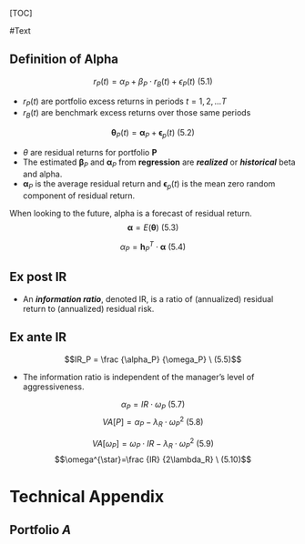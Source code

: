 [TOC]

#Text
## Definition of Alpha

$$r_P(t) = \alpha_P + \beta_P \cdot r_B(t) + \epsilon_P(t) \ (5.1)$$

- $r_P(t)$ are portfolio excess returns in periods $t = 1,2,...T$
- $r_B(t)$ are benchmark excess returns over those same periods

$$\pmb \theta_P(t) = \pmb \alpha_P + \pmb \epsilon_p(t) \ (5.2)$$
- $\theta$ are residual returns for portfolio $\pmb P$
- The estimated $\pmb \beta_P$ and $\pmb \alpha_P$ from **regression** are ***realized*** or ***historical*** beta and alpha.
- $\pmb \alpha_P$ is the average residual return and $\pmb \epsilon_p(t)$ is the mean zero random component of residual return.

When looking to the future, alpha is a forecast of residual return.
$$\pmb \alpha = E(\pmb \theta) \ (5.3)$$

$$\alpha_P = \pmb h_P^T \cdot \pmb \alpha \ (5.4)$$

## Ex post IR

- An ***information ratio***, denoted IR, is a ratio of (annualized) residual return to (annualized) residual risk.

## Ex ante IR

$$IR_P = \frac {\alpha_P} {\omega_P} \ (5.5)$$

- The information ratio is independent of the manager’s level of aggressiveness.

$${\alpha_P} = IR \cdot {\omega_P} \ (5.7)$$
$$VA[P] = {\alpha_P} - {\lambda_R} \cdot {\omega_P}^2 \ (5.8)$$

$$VA[{\omega_P}] = {\omega_P} \cdot IR - {\lambda_R} \cdot {\omega_P}^2 \ (5.9)$$
$$\omega^{\star}=\frac {IR} {2\lambda_R} \ (5.10)$$

# Technical Appendix
## Portfolio $A$